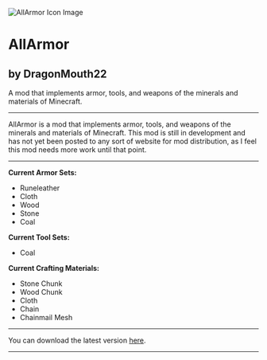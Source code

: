 ![AllArmor Icon Image](https://static1.squarespace.com/static/570003ba4c2f85f4f9b3f9f2/t/58db12b237c581df057f33d9/1490752180080/AllArmor+Runeleather+Helmet.png?format=1500w)
# AllArmor
## by DragonMouth22
A mod that implements armor, tools, and weapons of the minerals and materials of Minecraft.

---

AllArmor is a mod that implements armor, tools, and weapons of the minerals and materials of Minecraft. This mod is still in development and has not yet been posted to any sort of website for mod distribution, as I feel this mod needs more work until that point.

---

**Current Armor Sets:**
* Runeleather
* Cloth
* Wood
* Stone
* Coal

**Current Tool Sets:**
* Coal

**Current Crafting Materials:**
* Stone Chunk
* Wood Chunk
* Cloth
* Chain
* Chainmail Mesh

---

You can download the latest version [here](https://justin-schaaf.squarespace.com/s/AllArmor-020.jar).  

---
